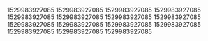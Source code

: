 1529983927085
1529983927085
1529983927085
1529983927085
1529983927085
1529983927085
1529983927085
1529983927085
1529983927085
1529983927085
1529983927085
1529983927085
1529983927085
1529983927085
1529983927085